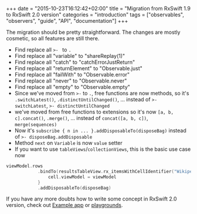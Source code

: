 +++
date = "2015-10-23T16:12:42+02:00"
title = "Migration from RxSwift 1.9 to RxSwift 2.0 version"
categories = "introduction"
tags = ["observables", "observers", "guide", "API", "documentation"]
+++

The migration should be pretty straightforward. The changes are mostly cosmetic, so all features are still there.

* Find replace all `>- ` to `.`
* Find replace all "variable" to "shareReplay(1)"
* Find replace all "catch" to "catchErrorJustReturn"
* Find replace all "returnElement" to "Observable.just"
* Find replace all "failWith" to "Observable.error"
* Find replace all "never" to "Observable.never"
* Find replace all "empty" to "Observable.empty"
* Since we've moved from `>-` to `.`, free functions are now methods, so it's `.switchLatest()`, `.distinctUntilChanged()`, ... instead of `>- switchLatest`, `>- distinctUntilChanged`
* we've moved from free functions to extensions so it's now `[a, b, c].concat()`, `.merge()`, ... instead of `concat([a, b, c])`, `merge(sequences)`
* Now it's `subscribe { n in ... }.addDisposableTo(disposeBag)` instead of `>- disposeBag.addDisposable`
* Method `next` on `Variable` is now `value` setter
* If you want to use `tableViews`/`collectionViews`, this is the basic use case now

```swift
viewModel.rows
            .bindTo(resultsTableView.rx_itemsWithCellIdentifier("WikipediaSearchCell", cellType: WikipediaSearchCell.self)) { (_, viewModel, cell) in
                cell.viewModel = viewModel
            }
            .addDisposableTo(disposeBag)
```

If you have any more doubts how to write some concept in RxSwift 2.0 version, check out [Example app](https://github.com/ReactiveX/RxSwift/tree/master/RxExample) or [playgrounds](https://github.com/ReactiveX/RxSwift/tree/master/Rx.playground).
